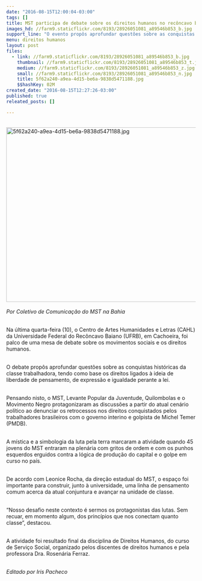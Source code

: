 ```yaml
---
date: "2016-08-15T12:00:04-03:00"
tags: []
title: MST participa de debate sobre os direitos humanos no recôncavo baiano
images_hd: //farm9.staticflickr.com/8193/28926051081_a89546b853_b.jpg
support_line: "O evento propôs aprofundar questões sobre as conquistas históricas da classe trabalhadora, tendo como base os direitos ligados à ideia de liberdade de pensamento, de expressão e igualdade perante a lei"
menu: direitos humanos
layout: post
files:
  - link: //farm9.staticflickr.com/8193/28926051081_a89546b853_b.jpg
    thumbnail: //farm9.staticflickr.com/8193/28926051081_a89546b853_t.jpg
    medium: //farm9.staticflickr.com/8193/28926051081_a89546b853_z.jpg
    small: //farm9.staticflickr.com/8193/28926051081_a89546b853_n.jpg
    title: 5f62a240-a9ea-4d15-be6a-9838d5471188.jpg
    $$hashKey: 02M
created_date: "2016-08-15T12:27:26-03:00"
published: true
releated_posts: []

---
```

<p><br />
<img alt="5f62a240-a9ea-4d15-be6a-9838d5471188.jpg" height="463" src="//farm9.staticflickr.com/8193/28926051081_a89546b853_b.jpg" width="700" /><br />
<br />
<em>Por Coletivo de Comunica&ccedil;&atilde;o do MST na Bahia</em></p>

<p><br />
Na &uacute;ltima quarta-feira (10), o Centro de Artes Humanidades e Letras (CAHL) da Universidade Federal do Rec&ocirc;ncavo Baiano (UFRB), em Cachoeira, foi palco de uma mesa de debate sobre os movimentos sociais e os direitos humanos.</p>

<p><br />
O debate prop&ocirc;s aprofundar quest&otilde;es sobre as conquistas hist&oacute;ricas da classe trabalhadora, tendo como base os direitos ligados &agrave; ideia de liberdade de pensamento, de express&atilde;o e igualdade perante a lei.</p>

<p><br />
Pensando nisto, o MST, Levante Popular da Juventude, Quilombolas e o Movimento Negro protagonizaram as discuss&otilde;es a partir do atual cen&aacute;rio pol&iacute;tico ao denunciar os retrocessos nos direitos conquistados pelos trabalhadores brasileiros com o governo interino e golpista de Michel Temer (PMDB).</p>

<p><br />
A m&iacute;stica e a simbologia da luta pela terra marcaram a atividade quando 45 jovens do MST entraram na plen&aacute;ria com gritos de ordem e com os punhos esquerdos erguidos contra a l&oacute;gica de produ&ccedil;&atilde;o do capital e o golpe em curso no pa&iacute;s.</p>

<p><br />
De acordo com Leonice Rocha, da dire&ccedil;&atilde;o estadual do MST, o espa&ccedil;o foi importante para construir, junto &agrave; universidade, uma linha de pensamento comum acerca da atual conjuntura e avan&ccedil;ar na unidade de classe.</p>

<p><br />
&ldquo;Nosso desafio neste contexto &eacute; sermos os protagonistas das lutas. Sem recuar, em momento algum, dos princ&iacute;pios que nos conectam quanto classe&rdquo;, destacou.</p>

<p><br />
A atividade foi resultado final da disciplina de Direitos Humanos, do curso de Servi&ccedil;o Social, organizado pelos discentes de direitos humanos e pela professora Dra. Rosen&aacute;ria Ferraz.</p>

<p><br />
<em>Editado por Iris Pacheco</em></p>
